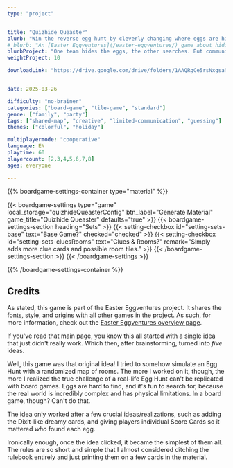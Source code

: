 ```yaml
---
type: "project"


title: "Quizhide Queaster"
blurb: "Win the reverse egg hunt by cleverly changing where eggs are hidden just before you decide to look."
# blurb: "An [Easter Eggventures](/easter-eggventures/) game about hiding eggs and communicating their location to the seekers using vague fantastical clues."
blurbProject: "One team hides the eggs, the other searches. But communication between them is unfortunately limited to vague, dreamlike illustrations."
weightProject: 10

downloadLink: "https://drive.google.com/drive/folders/1AAQRgCe5rsNxgsaNKRV8uYlT7MVDY6sT"


date: 2025-03-26

difficulty: "no-brainer"
categories: ["board-game", "tile-game", "standard"]
genre: ["family", "party"]
tags: ["shared-map", "creative", "limited-communication", "guessing"]
themes: ["colorful", "holiday"]

multiplayermode: "cooperative"
language: EN
playtime: 60
playercount: [2,3,4,5,6,7,8]
ages: everyone

---
```






{{% boardgame-settings-container type="material" %}}

{{< boardgame-settings type="game" local_storage="quizhideQueasterConfig" btn_label="Generate Material" game_title="Quizhide Queaster" defaults="true" >}}
  {{< boardgame-settings-section heading="Sets" >}}
    {{< setting-checkbox id="setting-sets-base" text="Base Game?" checked="checked" >}}
    {{< setting-checkbox id="setting-sets-cluesRooms" text="Clues & Rooms?" remark="Simply adds more clue cards and possible room tiles." >}}
  {{< /boardgame-settings-section >}}
{{< /boardgame-settings >}}

{{% /boardgame-settings-container %}}


## Credits

As stated, this game is part of the Easter Eggventures project. It shares the fonts, style, and origins with all other games in the project. As such, for more information, check out the [Easter Eggventures overview page](/easter-eggventures/).

If you've read that main page, you know this all started with a single idea that just didn't really work. Which then, after brainstorming, turned into _five_ ideas.

Well, this game was that original idea! I tried to somehow simulate an Egg Hunt with a randomized map of rooms. The more I worked on it, though, the more I realized the true challenge of a real-life Egg Hunt can't be replicated with board games. Eggs are hard to find, and it's fun to search for, because the real world is incredibly complex and has physical limitations. In a board game, though? Can't do that.

The idea only worked after a few crucial ideas/realizations, such as adding the Dixit-like dreamy cards, and giving players individual Score Cards so it mattered _who_ found each egg.

Ironically enough, once the idea clicked, it became the simplest of them all. The rules are so short and simple that I almost considered ditching the rulebook entirely and just printing them on a few cards in the material.

